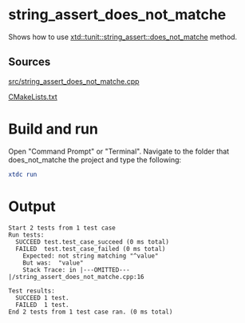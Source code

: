 # string_assert_does_not_matche

Shows how to use [xtd::tunit::string_assert::does_not_matche](https://gammasoft71.github.io/xtd/reference_guides/latest/classxtd_1_1tunit_1_1string__assert.html#a6aedba26e1575a04525c9df7d64ce43e) method.

## Sources

[src/string_assert_does_not_matche.cpp](src/string_assert_does_not_matche.cpp)

[CMakeLists.txt](CMakeLists.txt)

# Build and run

Open "Command Prompt" or "Terminal". Navigate to the folder that does_not_matche the project and type the following:

```cmake
xtdc run
```

# Output

```
Start 2 tests from 1 test case
Run tests:
  SUCCEED test.test_case_succeed (0 ms total)
  FAILED  test.test_case_failed (0 ms total)
    Expected: not string matching "^value"
    But was:  "value"
    Stack Trace: in |---OMITTED---|/string_assert_does_not_matche.cpp:16

Test results:
  SUCCEED 1 test.
  FAILED  1 test.
End 2 tests from 1 test case ran. (0 ms total)
```
